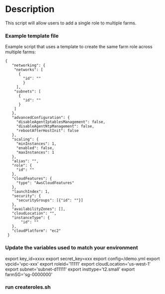 # Description 
This script will allow users to add a single role to multiple farms.

### Example template file
Example script that uses a template to create the same farm role across multiple farms:
```
{
   "networking": {
    "networks": [
      {
        "id": ""
        }
     ],
    "subnets": [
      {
        "id": ""
      }
    ]
   },
   "advancedConfiguration": {
     "disableAgentIptablesManagement": false,
     "disableAgentNtpManagement": false,
     "rebootAfterHostInit": false
   },
   "scaling": {
     "minInstances": 1,
     "enabled": false,
     "maxInstances": 1
   },
   "alias": "",
   "role": {
     "id": ""
   },
   "cloudFeatures": {
     "type": "AwsCloudFeatures"
   },
   "launchIndex": 1,
   "security": {
     "securityGroups": [{"id": ""}]
   },
   "availabilityZones": [],
   "cloudLocation": "",
   "instanceType": {
       "id": ""
   },
   "cloudPlatform": "ec2"
 }
```
### Update the variables used to match your environment
export key_id=xxxx
export secret_key=xxx
export config=/demo.yml
export vpcid='vpc-xxx'
export roleid='11111'
export cloudLocation='us-west-1'
export subnet='subnet-d11111'
export insttype='t2.small'
export farmSG='sg-0000000'


### run createroles.sh
